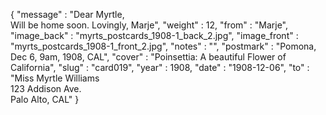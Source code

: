 {
  "message" : "Dear Myrtle,<br>Will be home soon. Lovingly, Marje",
  "weight" : 12,
  "from" : "Marje",
  "image_back" : "myrts_postcards_1908-1_back_2.jpg",
  "image_front" : "myrts_postcards_1908-1_front_2.jpg",
  "notes" : "",
  "postmark" : "Pomona, Dec 6, 9am, 1908, CAL",
  "cover" : "Poinsettia: A beautiful Flower of California",
  "slug" : "card019",
  "year" : 1908,
  "date" : "1908-12-06",
  "to" : "Miss Myrtle Williams<br> 123 Addison Ave.<br>Palo Alto, CAL"
}

